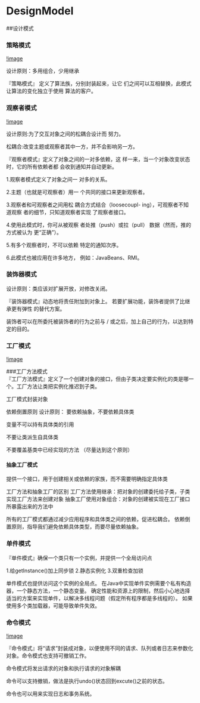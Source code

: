 # DesignModel
##设计模式

### 策略模式
[!image](https://github.com/AlienAvatar/DesignModel/blob/master/images/strategymodel.png)

设计原则：多用组合，少用继承

『策略模式』 定义了算法族，分别封装起来，让它
们之间可以互相替换，此模式让算法的变化独立于使用
算法的客户。

### 观察者模式

[!image](https://github.com/AlienAvatar/DesignModel/blob/master/images/observer.png)

设计原则:为了交互对象之间的松耦合设计而
努力。

松耦合:改变主题或观察者其中一方，并不会影响另一方。

『观察者模式』定义了对象之间的一对多依赖，这
样一来，当一个对象改变状态时，它的所有依赖者都
会收到通知并自动更新。

1.观察者模式定义了对象之间一
  对多的关系。
  
2.主题（也就是可观察者）用一
  个共同的接口来更新观察者。
  
3.观察者和可观察者之间用松
  耦合方式结合（loosecoupl-
  ing），可观察者不知道观察
  者的细节，只知道观察者实现
  了观察者接口。
  
4.使用此模式时，你可从被观察
  者处推（push）或拉（pull）
  数据（然而，推的方式被认为
  更“正确”）。

5.有多个观察者时，不可以依赖
  特定的通知次序。

6.此模式也被应用在许多地方，
  例如：JavaBeans、RMI。  
  
### 装饰器模式

设计原则：类应该对扩展开放，对修改关闭。

『装饰器模式』动态地将责任附加到对象上。
若要扩展功能，装饰者提供了比继承更有弹性
的替代方案。

装饰者可以在所委托被装饰者的行为之前与 / 或之后，加上自己的行为，以达到特定的目的。

### 工厂模式

[!image](https://github.com/AlienAvatar/DesignModel/blob/master/images/factory.png)

###工厂方法模式    
 『工厂方法模式』定义了一个创建对象的接口，但由子类决定要实例化的类是哪一个。工厂方法让类把实例化推迟到子类。
 
 工厂模式封装对象
 
 依赖倒置原则
 设计原则： 要依赖抽象，不要依赖具体类
 
 变量不可以持有具体类的引用
 
 不要让类派生自具体类
 
 不要覆盖基类中已经实现的方法
 （尽量达到这个原则）
  
#### 抽象工厂模式
提供一个接口，用于创建相关或依赖的家族，而不需要明确指定具体类

工厂方法和抽象工厂的区别
工厂方法使用继承：把对象的创建委托给子类，子类实现工厂方法来创建对象
抽象工厂使用对象组合：对象的创建被实现在工厂接口所暴露出来的方法中


所有的工厂模式都通过减少应用程序和具体类之间的依赖，促进松耦合。
依赖倒置原则，指导我们避免依赖具体类型，而要尽量依赖抽象。

### 单件模式

『单件模式』确保一个类只有一个实例，并提供一个全局访问点

1.给getInstance()加上同步锁
2.静态实例化
3.双重检查加锁

单件模式也提供访问这个实例的全局点。
在Java中实现单件实例需要个私有构造器，一个静态方法，一个静态变量。
确定性能和资源上的限制，然后小心地选择适当的方案来实现单件，以解决多线程问题（假定所有程序都是多线程的）。
如果使用多个类加载器，可能导致单件失效。

### 命令模式
[!image](https://github.com/AlienAvatar/DesignModel/blob/master/images/order.png)

『命令模式』将“请求”封装成对象，以便使用不同的请求、队列或者日志来参数化对象。命令模式也支持可撤销工作。

命令模式将发出请求的对象和执行请求的对象解耦

命令可以支持撤销，做法是执行undo()状态回到excute()之前的状态。

命令也可以用来实现日志和事务系统。


